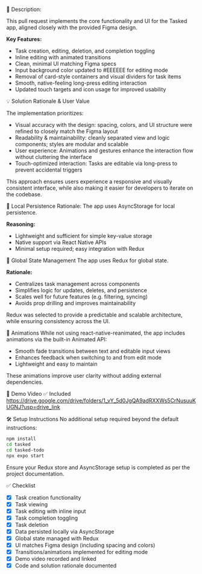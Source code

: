 
🚀 Description:

This pull request implements the core functionality and UI for the Tasked app, aligned closely with the provided Figma design.

**Key Features:**
- Task creation, editing, deletion, and completion toggling
- Inline editing with animated transitions
- Clean, minimal UI matching Figma specs
- Input background color updated to #EEEEEE for editing mode
- Removal of card-style containers and visual dividers for task items
- Smooth, native-feeling long-press editing interaction
- Updated touch targets and icon usage for improved usability

💡 Solution Rationale & User Value

The implementation prioritizes:
- Visual accuracy with the design: spacing, colors, and UI structure were refined to closely match the Figma layout
- Readability & maintainability: cleanly separated view and logic components; styles are modular and scalable
- User experience: Animations and gestures enhance the interaction flow without cluttering the interface
- Touch-optimized interaction: Tasks are editable via long-press to prevent accidental triggers

This approach ensures users experience a responsive and visually consistent interface, while also making it easier for developers to iterate on the codebase.

💾 Local Persistence Rationale:
The app uses AsyncStorage for local persistence.

**Reasoning:**
- Lightweight and sufficient for simple key-value storage
- Native support via React Native APIs
- Minimal setup required; easy integration with Redux

🧠 Global State Management
The app uses Redux for global state.

**Rationale:**
- Centralizes task management across components
- Simplifies logic for updates, deletes, and persistence
- Scales well for future features (e.g. filtering, syncing)
- Avoids prop drilling and improves maintainability

Redux was selected to provide a predictable and scalable architecture, while ensuring consistency across the UI.

💫 Animations
While not using react-native-reanimated, the app includes animations via the built-in Animated API:

- Smooth fade transitions between text and editable input views
- Enhances feedback when switching to and from edit mode
- Lightweight and easy to maintain

These animations improve user clarity without adding external dependencies.

🎥 Demo Video
✅ Included  
https://drive.google.com/drive/folders/1_vY_5d0JgQA9adRXXWs5CrNusuuKUGNJ?usp=drive_link

🛠️ Setup Instructions
No additional setup required beyond the default instructions:
```bash
npm install
cd tasked
cd tasked-todo
npx expo start
```
Ensure your Redux store and AsyncStorage setup is completed as per the project documentation.

✅ Checklist
- [x] Task creation functionality
- [x] Task viewing
- [x] Task editing with inline input
- [x] Task completion toggling
- [x] Task deletion
- [x] Data persisted locally via AsyncStorage
- [x] Global state managed with Redux
- [x] UI matches Figma design (including spacing and colors)
- [x] Transitions/animations implemented for editing mode
- [x] Demo video recorded and linked
- [x] Code and solution rationale documented
